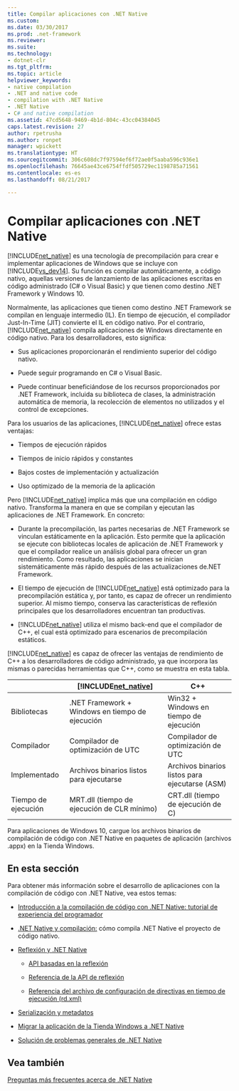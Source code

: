 ```yaml
---
title: Compilar aplicaciones con .NET Native
ms.custom: 
ms.date: 03/30/2017
ms.prod: .net-framework
ms.reviewer: 
ms.suite: 
ms.technology:
- dotnet-clr
ms.tgt_pltfrm: 
ms.topic: article
helpviewer_keywords:
- native compilation
- .NET and native code
- compilation with .NET Native
- .NET Native
- C# and native compilation
ms.assetid: 47cd5648-9469-4b1d-804c-43cc04384045
caps.latest.revision: 27
author: rpetrusha
ms.author: ronpet
manager: wpickett
ms.translationtype: HT
ms.sourcegitcommit: 306c608dc7f97594ef6f72ae0f5aaba596c936e1
ms.openlocfilehash: 76645ae43ce6754ffdf505729ec1198785a71561
ms.contentlocale: es-es
ms.lasthandoff: 08/21/2017

---
```

# <a name="compiling-apps-with-net-native"></a>Compilar aplicaciones con .NET Native
[!INCLUDE[net_native](../../../includes/net-native-md.md)] es una tecnología de precompilación para crear e implementar aplicaciones de Windows que se incluye con [!INCLUDE[vs_dev14](../../../includes/vs-dev14-md.md)]. Su función es compilar automáticamente, a código nativo, aquellas versiones de lanzamiento de las aplicaciones escritas en código administrado (C# o Visual Basic) y que tienen como destino .NET Framework y Windows 10.  
  
 Normalmente, las aplicaciones que tienen como destino .NET Framework se compilan en lenguaje intermedio (IL). En tiempo de ejecución, el compilador Just-In-Time (JIT) convierte el IL en código nativo. Por el contrario, [!INCLUDE[net_native](../../../includes/net-native-md.md)] compila aplicaciones de Windows directamente en código nativo. Para los desarrolladores, esto significa:  
  
-   Sus aplicaciones proporcionarán el rendimiento superior del código nativo.  
  
-   Puede seguir programando en C# o Visual Basic.  
  
-   Puede continuar beneficiándose de los recursos proporcionados por .NET Framework, incluida su biblioteca de clases, la administración automática de memoria, la recolección de elementos no utilizados y el control de excepciones.  
  
 Para los usuarios de las aplicaciones, [!INCLUDE[net_native](../../../includes/net-native-md.md)] ofrece estas ventajas:  
  
-   Tiempos de ejecución rápidos  
  
-   Tiempos de inicio rápidos y constantes  
  
-   Bajos costes de implementación y actualización  
  
-   Uso optimizado de la memoria de la aplicación  
  
 Pero [!INCLUDE[net_native](../../../includes/net-native-md.md)] implica más que una compilación en código nativo. Transforma la manera en que se compilan y ejecutan las aplicaciones de .NET Framework. En concreto:  
  
-   Durante la precompilación, las partes necesarias de .NET Framework se vinculan estáticamente en la aplicación. Esto permite que la aplicación se ejecute con bibliotecas locales de aplicación de .NET Framework y que el compilador realice un análisis global para ofrecer un gran rendimiento. Como resultado, las aplicaciones se inician sistemáticamente más rápido después de las actualizaciones de.NET Framework.  
  
-   El tiempo de ejecución de [!INCLUDE[net_native](../../../includes/net-native-md.md)] está optimizado para la precompilación estática y, por tanto, es capaz de ofrecer un rendimiento superior. Al mismo tiempo, conserva las características de reflexión principales que los desarrolladores encuentran tan productivas.  
  
-   [!INCLUDE[net_native](../../../includes/net-native-md.md)] utiliza el mismo back-end que el compilador de C++, el cual está optimizado para escenarios de precompilación estáticos.  
  
 [!INCLUDE[net_native](../../../includes/net-native-md.md)] es capaz de ofrecer las ventajas de rendimiento de C++ a los desarrolladores de código administrado, ya que incorpora las mismas o parecidas herramientas que C++, como se muestra en esta tabla.  
  
||[!INCLUDE[net_native](../../../includes/net-native-md.md)]|C++|  
|-|----------------------------------------------------------------|-----------|  
|Bibliotecas|.NET Framework + Windows en tiempo de ejecución|Win32 + Windows en tiempo de ejecución|  
|Compilador|Compilador de optimización de UTC|Compilador de optimización de UTC|  
|Implementado|Archivos binarios listos para ejecutarse|Archivos binarios listos para ejecutarse (ASM)|  
|Tiempo de ejecución|MRT.dll (tiempo de ejecución de CLR mínimo)|CRT.dll (tiempo de ejecución de C)|  
  
 Para aplicaciones de Windows 10, cargue los archivos binarios de compilación de código con .NET Native en paquetes de aplicación (archivos .appx) en la Tienda Windows.  
  
## <a name="in-this-section"></a>En esta sección  
 Para obtener más información sobre el desarrollo de aplicaciones con la compilación de código con .NET Native, vea estos temas:  
  
-   [Introducción a la compilación de código con .NET Native: tutorial de experiencia del programador](../../../docs/framework/net-native/getting-started-with-net-native.md)  
  
-   [.NET Native y compilación:](../../../docs/framework/net-native/net-native-and-compilation.md) cómo compila .NET Native el proyecto de código nativo.  
  
-   [Reflexión y .NET Native](../../../docs/framework/net-native/reflection-and-net-native.md)  
  
    -   [API basadas en la reflexión](../../../docs/framework/net-native/apis-that-rely-on-reflection.md)  
  
    -   [Referencia de la API de reflexión](../../../docs/framework/net-native/net-native-reflection-api-reference.md)  
  
    -   [Referencia del archivo de configuración de directivas en tiempo de ejecución (rd.xml)](../../../docs/framework/net-native/runtime-directives-rd-xml-configuration-file-reference.md)  
  
-   [Serialización y metadatos](../../../docs/framework/net-native/serialization-and-metadata.md)  
  
-   [Migrar la aplicación de la Tienda Windows a .NET Native](../../../docs/framework/net-native/migrating-your-windows-store-app-to-net-native.md)  
  
-   [Solución de problemas generales de .NET Native](../../../docs/framework/net-native/net-native-general-troubleshooting.md)  
  
## <a name="see-also"></a>Vea también  
 [Preguntas más frecuentes acerca de .NET Native](http://msdn.microsoft.com/vstudio/dn642499.aspx)

